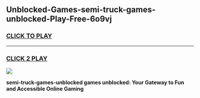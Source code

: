 
## Unblocked-Games-semi-truck-games-unblocked-Play-Free-6o9vj
<h3>
<a href="https://premium76.site?title=semi-truck-games-unblocked&ref=23A">CLICK TO PLAY</a></h3>
<hr>

<h3>
<a href="https://premium76.site?title=semi-truck-games-unblocked&ref=23A">CLICK 2 PLAY</a>
  
</h3>

<a href="https://premium76.site?title=semi-truck-games-unblocked&ref=23A"><img src="https://clearcache.store/games.png"></a>


**semi-truck-games-unblocked games unblocked: Your Gateway to Fun and Accessible Online Gaming**
